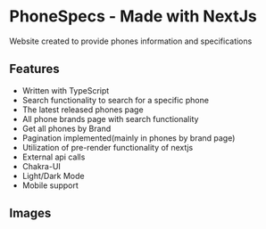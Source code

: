 # PhoneSpecs - Made with NextJs
Website created to provide phones information and specifications
## Features

- Written with TypeScript
- Search functionality to search for a specific phone
- The latest released phones page 
- All phone brands page with search functionality
- Get all phones by Brand
- Pagination implemented(mainly in phones by brand page)
- Utilization of pre-render functionality of nextjs
- External api calls
- Chakra-UI
- Light/Dark Mode
- Mobile support

## Images



